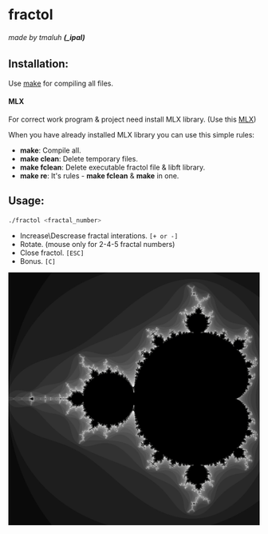 # fractol

###### made by tmaluh __(\_ipal)__

## Installation:

Use [make](https://en.wikipedia.org/wiki/Makefile) for compiling all files.

#### MLX
For correct work program & project need install MLX library. (Use this [MLX](https://github.com/abouvier/minilibx.git))

When you have already installed MLX library you can use this simple rules:
- **make**: Compile all.
- **make clean**: Delete temporary files.
- **make fclean**: Delete executable fractol file & libft library.
- **make re**: It's rules - **make fclean** & **make** in one.

## Usage:

```bash
./fractol <fractal_number>
```

- Increase\Descrease fractal interations. `[+ or -]`
- Rotate. (mouse only for 2-4-5 fractal numbers)
- Close fractol. `[ESC]`
- Bonus. `[C]`

![](https://raw.githubusercontent.com/Iipal/fractol/master/screen.png)
